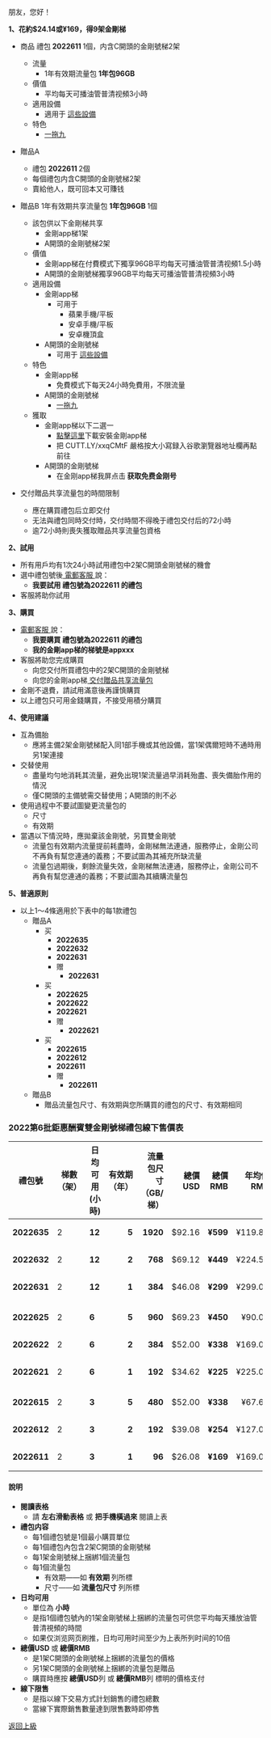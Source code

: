朋友，您好！

<strong>1、花約$24.14或¥169，得9架金剛梯</strong>
- 商品 禮包<strong> 2022611 </strong> 1個，内含C開頭的金剛號梯2架
  - 流量
    - 1年有效期流量包<strong> 1年包96GB </strong>
  - 價值
    - 平均每天可播油管普清视頻3小時
  - 適用設備
    - 適用于 [這些設備](https://github.com/a2zitpro/web/blob/master/LadderFree/kkDictionary/KKLadderConfigration/KKLadderConfigration.md)
  - 特色
    - [一拖九](https://github.com/a2zitpro/web/blob/master/LadderFree/kkDictionary/OneForNine.md)
- 贈品A 
  - 禮包<strong> 2022611 </strong> 2個
  - 每個禮包内含C開頭的金剛號梯2架
  - 賣給他人，既可回本又可賺钱
- 贈品B 1年有效期共享流量包<strong> 1年包96GB </strong>1個
  - 該包供以下金剛梯共享
    - 金剛app梯1架
    - A開頭的金剛號梯2架
  - 價值
    - 金剛app梯在付費模式下獨享96GB平均每天可播油管普清视頻1.5小時
    - A開頭的金剛號梯獨享96GB平均每天可播油管普清视頻3小時
  - 適用設備
    - 金剛app梯
      - 可用于
        - 蘋果手機/平板
        - 安卓手機/平板
        - 安卓機頂盒
    - A開頭的金剛號梯
      - 可用于 [這些設備](https://github.com/a2zitpro/web/blob/master/LadderFree/kkDictionary/KKLadderConfigration/KKLadderConfigration.md)
  - 特色
    - 金剛app梯
      - 免費模式下每天24小時免費用，不限流量
    - A開頭的金剛號梯
      - [一拖九](https://github.com/a2zitpro/web/blob/master/LadderFree/kkDictionary/OneForNine.md)
  - 獲取
    - 金剛app梯以下二選一
      - [點擊這里](https://CUTT.LY/xxqCMtF)下載安裝金剛app梯
      - 把 CUTT.LY/xxqCMtF 嚴格按大小寫録入谷歌瀏覽器地址欄再點前往
    - A開頭的金剛號梯
      - 在金刚app梯我屏点击<strong> 获取免费金刚号</strong>

- 交付贈品共享流量包的時間限制
  - 應在購買禮包后立即交付
  - 无法與禮包同時交付時，交付時間不得晚于禮包交付后的72小時
  - 逾72小時則喪失獲取贈品共享流量包資格

<Strong>2、試用 </Strong>
  - 所有用戶均有1次24小時試用禮包中2架C開頭金剛號梯的機會
  - 選中禮包號後[ 電郵客服 ](mailto:cs@a2zit.us)說：
    - <strong> 我要試用 禮包號為2022611 的禮包</strong>
  - 客服將助你試用

<Strong>3、購買 </Strong>
  - [ 電郵客服 ](mailto:cs@a2zit.us)說：
    - <strong> 我要購買 禮包號為2022611 的禮包</strong>
    - <strong> 我的金剛app梯的梯號是appxxx</strong>
  - 客服將助您完成購買
    - 向您交付所買禮包中的2架C開頭的金剛號梯
    - 向您的金剛app梯[ 交付贈品共享流量包 ](https://github.com/atzitpro/web/blob/master/LadderFree/kkDictionary/Price/DeliveryPoints.md)
  - 金剛不退費，請試用滿意後再謹慎購買
  - 以上禮包只可用金錢購買，不接受用積分購買

<Strong>4、使用建議 </Strong>

 - 互為備胎
    - 應將主備2架金剛號梯配入同1部手機或其他設備，當1架偶爾短時不通時用另1架連接
  - 交替使用
    - 盡量均勻地消耗其流量，避免出現1架流量過早消耗殆盡、喪失備胎作用的情況
    - 僅C開頭的主備號需交替使用；A開頭的則不必
  - 使用過程中不要試圖變更流量包的
    - 尺寸
    - 有效期
  - 當遇以下情況時，應拋棄該金剛號，另買雙金剛號
    - 流量包有效期内流量提前耗盡時，金剛梯無法連通，服務停止，金剛公司不再負有幫您連通的義務；不要試圖為其補充所缺流量
    - 流量包過期後，剩餘流量失效，金剛梯無法連通，服務停止，金剛公司不再負有幫您連通的義務；不要試圖為其續購流量包

<Strong>5、普適原則</Strong>
- 以上1～4條適用於下表中的每1款禮包
  - 贈品A
    - 买
      - <Strong> 2022635
      - 2022632
      - 2022631 </Strong>
      - 赠
        - <Strong> 2022631 </Strong>
    - 买
      - <Strong> 2022625
      - 2022622
      - 2022621 </Strong>
      - 赠
        - <Strong> 2022621 </Strong>
    - 买
      - <Strong> 2022615
      - 2022612
      - 2022611 </Strong>
      - 赠
        - <Strong> 2022611 </Strong>
  - 贈品B
    - 贈品流量包尺寸、有效期與您所購買的禮包的尺寸、有效期相同


### 2022第6批鉅惠酬賓雙金剛號梯禮包線下售價表


|禮包號| 梯數（架） | 日均可用(小時)| 有效期（年） | 流量包尺寸（GB/梯） | 總價 USD| 總價 RMB| 年均價RMB|月均價RMB| 匯率 | 線下限售(單) | 線下庫存|
|-----|-----|-------|---:|---:|-------:|------:|------:|----:|---|------|--|
| <strong> 2022635|2| <strong> 12| <strong> 5| <strong> 1920|$92.16| <strong> ¥599|¥119.81|¥9.98 | 6.50 |10,000| 有貨|
| <strong> 2022632|2| <strong> 12| <strong> 2| <strong> 768|$69.12| <strong> ¥449|¥224.50 |¥18.71| 6.50 |10,000 | 有貨|
| <strong> 2022631|2| <strong> 12| <strong> 1| <strong> 384|$46.08| <strong> ¥299|¥299.00 |¥24.92| 6.50 |10,000 | 有貨|
||||||||||||
| <strong> 2022625|2| <strong> 6| <strong> 5| <strong> 960|$69.23| <strong> ¥450|¥90.00|¥7.50| 6.50 |10,000| 有貨|
| <strong> 2022622|2| <strong> 6| <strong> 2| <strong> 384|$52.00| <strong> ¥338|¥169.00 |¥14.08| 6.50 |10,000 | 有貨|
| <strong> 2022621|2| <strong> 6| <strong> 1| <strong> 192|$34.62| <strong> ¥225|¥225.00 |¥18.75| 6.50 |10,000 | 有貨|
||||||||||||
| <strong> 2022615|2| <strong> 3| <strong> 5| <strong> 480|$52.00| <strong> ¥338|¥67.60| ¥5.63 | 6.50 |10,000| 有貨|
| <strong> 2022612|2| <strong> 3| <strong> 2| <strong> 192|$39.08| <strong> ¥254|¥127.00 |¥10.58| 6.50 |10,000 | 有貨|
| <strong> 2022611|2| <strong> 3| <strong> 1| <strong> 96|$26.08| <strong> ¥169|¥169.00 |¥14.08| 6.50 |10,000 | 有貨|

#### 說明

<!--
- 上表所列禮包是為酬謝長期跟隨金剛的忠誠用戶而備
- 對金剛公司品德、產品質量尚持懷疑態度的新用戶請繞行
-->
- <Strong> 閱讀表格</Strong>
  - 請 <Strong>左右滑動表格</Strong> 或 <Strong>把手機橫過來</Strong> 閱讀上表
- <Strong>禮包内容 </Strong>
  - 每1個禮包號是1個最小購買單位
  - 每1個禮包內包含2架C開頭的金剛號梯
  - 每1架金剛號梯上捆綁1個流量包
  - 每1個流量包
    - 有效期——如<strong> 有效期 </strong>列所標
    - 尺寸——如<strong> 流量包尺寸 </strong>列所標
- <strong>日均可用 </strong>
  - 單位為<strong> 小時</strong>
  - 是指1個禮包號內的1架金剛號梯上捆綁的流量包可供您平均每天播放油管普清視頻的時間
  - 如果仅浏览网页刷推，日均可用时间至少为上表所列时间的10倍
- <strong>總價USD </strong>或<strong> 總價RMB </strong>
  - 是1架C開頭的金剛號梯上捆綁的流量包的價格
  - 另1架C開頭的金剛號梯上捆綁的流量包是贈品
  - 購買時應按<strong> 總價USD</strong>列 或<strong> 總價RMB</strong>列 標明的價格支付
- <strong>線下限售</strong>
  - 是指以線下交易方式計划銷售的禮包總數
  - 當線下實際銷售數量達到限售數時即停售

[返回上級](https://github.com/a2zitpro/web/blob/master/LadderFree/kkDictionary/Price/KKDTPrice.md)
